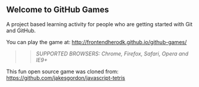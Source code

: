 ## Welcome to GitHub Games

A project based learning activity for people who are getting started with Git and GitHub.

You can play the game at: http://frontendherodk.github.io/github-games/

>> _*SUPPORTED BROWSERS*: Chrome, Firefox, Safari, Opera and IE9+_

This fun open source game was cloned from: https://github.com/jakesgordon/javascript-tetris
